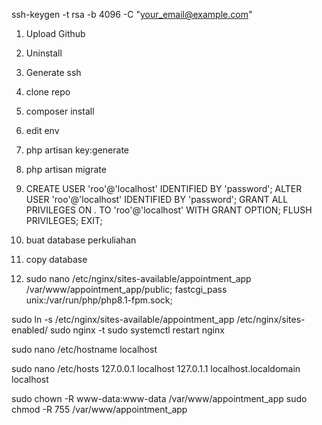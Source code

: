 ssh-keygen -t rsa -b 4096 -C "your_email@example.com"

1. Upload Github
2. Uninstall
3. Generate ssh
4. clone repo
5. composer install
6. edit env
7. php artisan key:generate
8. php artisan migrate
9. CREATE USER 'roo'@'localhost' IDENTIFIED BY 'password';
   ALTER USER 'roo'@'localhost' IDENTIFIED BY 'password';
   GRANT ALL PRIVILEGES ON _._ TO 'roo'@'localhost' WITH GRANT OPTION;
   FLUSH PRIVILEGES;
   EXIT;

10. buat database perkuliahan
11. copy database
12. sudo nano /etc/nginx/sites-available/appointment_app
    /var/www/appointment_app/public;
    fastcgi_pass unix:/var/run/php/php8.1-fpm.sock;

sudo ln -s /etc/nginx/sites-available/appointment_app /etc/nginx/sites-enabled/
sudo nginx -t
sudo systemctl restart nginx

sudo nano /etc/hostname
localhost

sudo nano /etc/hosts
127.0.0.1 localhost
127.0.1.1 localhost.localdomain localhost

sudo chown -R www-data:www-data /var/www/appointment_app
sudo chmod -R 755 /var/www/appointment_app
